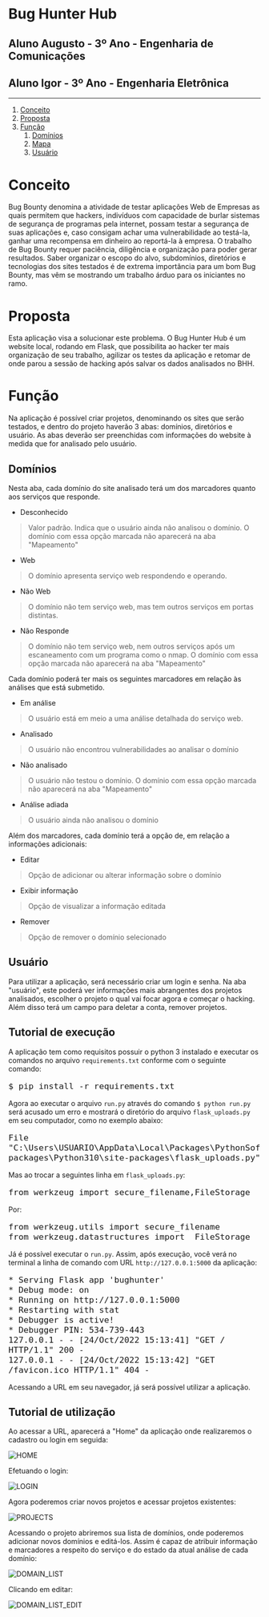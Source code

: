# **Bug Hunter Hub**


## Aluno Augusto - 3º Ano - Engenharia de Comunicações
## Aluno Igor - 3º Ano - Engenharia Eletrônica

---

1. [Conceito](#conceito)
1. [Proposta](#proposta)
1. [Função](#função)
    1. [Domínios](#domínios)
    1. [Mapa](#mapa)
    1. [Usuário](#usuário)


# **Conceito**

Bug Bounty denomina a atividade de testar aplicações Web de Empresas as quais permitem que hackers, indivíduos com capacidade de burlar sistemas de segurança de programas pela internet, possam testar a segurança de suas aplicações e, caso consigam achar uma vulnerabilidade ao testá-la, ganhar uma recompensa em dinheiro ao reportá-la à empresa.
O trabalho de Bug Bounty requer paciência, diligência e organização para poder gerar resultados. Saber organizar o escopo do alvo, subdomínios, diretórios e tecnologias dos sites testados é de extrema importância para um bom Bug Bounty, mas vêm se mostrando um trabalho árduo para os iniciantes no ramo.

# **Proposta**

Esta aplicação visa a solucionar este problema. O Bug Hunter Hub é um website local, rodando em Flask, que possibilita ao hacker ter mais organização de seu trabalho, agilizar os testes da aplicação e retomar de onde parou a sessão de hacking após salvar os dados analisados no BHH.

# **Função**

Na aplicação é possível criar projetos, denominando os sites que serão testados, e dentro do projeto haverão 3 abas: domínios, diretórios e usuário. As abas deverão ser preenchidas com informações do website à medida que for analisado pelo usuário.

## **Domínios**
Nesta aba, cada domínio do site analisado terá um dos marcadores quanto aos serviços que responde.
- Desconhecido
> Valor padrão. Indica que o usuário ainda não analisou o domínio. O domínio com essa opção marcada não aparecerá na aba "Mapeamento"
- Web
> O domínio apresenta serviço web respondendo e operando.
- Não Web
> O domínio não tem serviço web, mas tem outros serviços em portas distintas.
- Não Responde
> O domínio não tem serviço web, nem outros serviços após um escaneamento com um programa como o nmap. O domínio com essa opção marcada não aparecerá na aba "Mapeamento"

Cada domínio poderá ter mais os seguintes marcadores em relação às análises que está submetido.
- Em análise
> O usuário está em meio a uma análise detalhada do serviço web.
- Analisado
> O usuário não encontrou vulnerabilidades ao analisar o domínio
- Não analisado
> O usuário não testou o domínio. O domínio com essa opção marcada não aparecerá na aba "Mapeamento"
- Análise adiada
> O usuário ainda não analisou o domínio

Além dos marcadores, cada domínio terá a opção de, em relação a informações adicionais:
- Editar
> Opção de adicionar ou alterar informação sobre o domínio
- Exibir informação
> Opção de visualizar a informação editada
- Remover
> Opção de remover o domínio selecionado

## **Usuário**

Para utilizar a aplicação, será necessário criar um login e senha. Na aba "usuário", este poderá ver informações mais abrangentes dos projetos analisados, escolher o projeto o qual vai focar agora e começar o hacking. 
Além disso terá um campo para deletar a conta, remover projetos.

## **Tutorial de execução**

A aplicação tem como requisitos possuir o python 3 instalado e executar os comandos no arquivo ``requirements.txt`` conforme com o seguinte comando:
<font size='4'>
 ```
$ pip install -r requirements.txt
 ```
 </font>
 
Agora ao executar o arquivo ``run.py`` através do comando ``$ python run.py`` será acusado um erro e mostrará o diretório do arquivo ``flask_uploads.py`` em seu computador, como no exemplo abaixo:
<font size='4'>
 ```
File "C:\Users\USUARIO\AppData\Local\Packages\PythonSoftwareFoundation.Python.3.10_qbz5n2kfra8p0\LocalCache\local-packages\Python310\site-packages\flask_uploads.py"
 ```
</font>

Mas ao trocar a seguintes linha em ``flask_uploads.py``:
<font size='4'>
 ```
from werkzeug import secure_filename,FileStorage
 ```
</font>

Por:
<font size='4'>
 ```
from werkzeug.utils import secure_filename
from werkzeug.datastructures import  FileStorage
 ```
</font>

Já é possível executar o ``run.py``. Assim, após execução, você verá no terminal a linha de comando com URL ``http://127.0.0.1:5000`` da aplicação:
<font size='4'>
 ```
 * Serving Flask app 'bughunter'
 * Debug mode: on
 * Running on http://127.0.0.1:5000
 * Restarting with stat
 * Debugger is active!
 * Debugger PIN: 534-739-443
127.0.0.1 - - [24/Oct/2022 15:13:41] "GET / HTTP/1.1" 200 -
127.0.0.1 - - [24/Oct/2022 15:13:42] "GET /favicon.ico HTTP/1.1" 404 -
 ```
</font>

Acessando a URL em seu navegador, já será possível utilizar a aplicação.

## **Tutorial de utilização**

Ao acessar a URL, aparecerá a "Home" da aplicação onde realizaremos o cadastro ou login em seguida:

![HOME](images/home.png)

Efetuando o login:

![LOGIN](images/login.jpeg)

Agora poderemos criar novos projetos e acessar projetos existentes:

![PROJECTS](images/projects.jpeg)

Acessando o projeto abriremos sua lista de domínios, onde poderemos adicionar novos domínios e editá-los. Assim é capaz de atribuir informação e marcadores a respeito do serviço e do estado da atual análise de cada domínio:

![DOMAIN_LIST](images/domain_list.jpeg)

Clicando em editar:

![DOMAIN_LIST_EDIT](images/domain_list_edit.jpeg)
